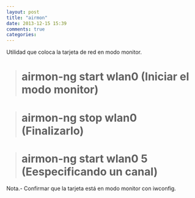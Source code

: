 ```yaml
---
layout: post
title: "airmon"
date: 2013-12-15 15:39
comments: true
categories: 
---
```

Utilidad que coloca la tarjeta de red en modo monitor.

># airmon-ng start wlan0 (Iniciar el modo monitor)

># airmon-ng stop wlan0 (Finalizarlo)

># airmon-ng start wlan0 5 (Eespecificando un canal)

Nota.- Confirmar que la tarjeta está en modo monitor con iwconfig.

